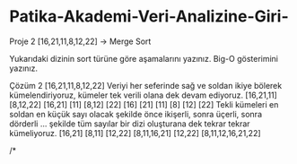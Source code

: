 # Patika-Akademi-Veri-Analizine-Giri-

Proje 2
[16,21,11,8,12,22] -> Merge Sort

Yukarıdaki dizinin sort türüne göre aşamalarını yazınız.
Big-O gösterimini yazınız.

Çözüm 2 
[16,21,11,8,12,22]     Veriyi her seferinde sağ ve soldan ikiye bölerek kümelendiriyoruz, kümeler tek verili olana dek devam ediyoruz.
[16,21,11]  [8,12,22]
[16,21]   [11]   [8,12] [22] 
[16] [21]  [11] [8] [12] [22]   Tekli kümeleri en soldan en küçük sayı olacak şekilde önce ikişerli, sonra üçerli, sonra dörderli ... şekilde tüm sayılar bir dizi oluşturana dek tekrar tekrar kümeliyoruz.
[16,21] [8,11] [12,22]
[8,11,16,21] [12,22]
[8,11,12,16,21,22]

/*
